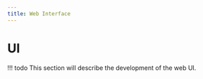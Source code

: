 ```yaml
---
title: Web Interface
---
```


# UI

!!! todo
    This section will describe the development of the web UI.
